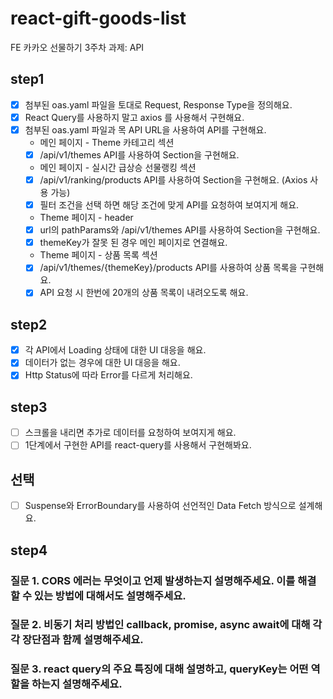 # react-gift-goods-list

FE 카카오 선물하기 3주차 과제: API

## step1

- [x] 첨부된 oas.yaml 파일을 토대로 Request, Response Type을 정의해요.
- [x] React Query를 사용하지 말고 axios 를 사용해서 구현해요.
- [x] 첨부된 oas.yaml 파일과 목 API URL을 사용하여 API를 구현해요.
  - 메인 페이지 - Theme 카테고리 섹션
  - [x] /api/v1/themes API를 사용하여 Section을 구현해요.
  - 메인 페이지 - 실시간 급상승 선물랭킹 섹션
  - [x] /api/v1/ranking/products API를 사용하여 Section을 구현해요. (Axios 사용 가능)
  - [x] 필터 조건을 선택 하면 해당 조건에 맞게 API를 요청하여 보여지게 해요.
  - Theme 페이지 - header
  - [x] url의 pathParams와 /api/v1/themes API를 사용하여 Section을 구현해요.
  - [x] themeKey가 잘못 된 경우 메인 페이지로 연결해요.
  - Theme 페이지 - 상품 목록 섹션
  - [x] /api/v1/themes/{themeKey}/products API를 사용하여 상품 목록을 구현해요.
  - [x] API 요청 시 한번에 20개의 상품 목록이 내려오도록 해요.

## step2

- [x] 각 API에서 Loading 상태에 대한 UI 대응을 해요.
- [x] 데이터가 없는 경우에 대한 UI 대응을 해요.
- [x] Http Status에 따라 Error를 다르게 처리해요.

## step3

- [ ] 스크롤을 내리면 추가로 데이터를 요청하여 보여지게 해요.
- [ ] 1단계에서 구현한 API를 react-query를 사용해서 구현해봐요.

## 선택

- [ ] Suspense와 ErrorBoundary를 사용하여 선언적인 Data Fetch 방식으로 설계해요.

## step4

### 질문 1. CORS 에러는 무엇이고 언제 발생하는지 설명해주세요. 이를 해결할 수 있는 방법에 대해서도 설명해주세요.

### 질문 2. 비동기 처리 방법인 callback, promise, async await에 대해 각각 장단점과 함께 설명해주세요.

### 질문 3. react query의 주요 특징에 대해 설명하고, queryKey는 어떤 역할을 하는지 설명해주세요.
